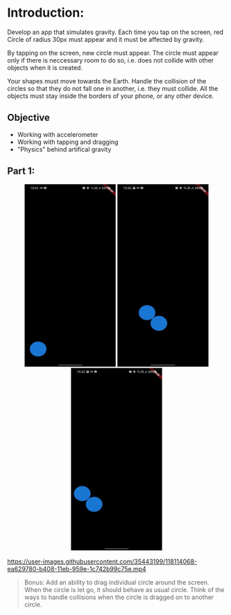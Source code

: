 # Introduction:

Develop an app that simulates gravity. Each time you tap on the screen, red Circle of radius 30px must appear and it must be affected by gravity. 

By tapping on the screen, new circle must appear. The circle must appear only if there is neccessary room to do so, i.e. does not collide with other objects when it is created.

Your shapes must move towards the Earth. Handle the collision of the circles so that they do not fall one in another, i.e. they must collide. All the objects must stay inside the borders of your phone, or any other device.

## Objective

- Working with accelerometer
- Working with tapping and dragging
- "Physics" behind artifical gravity

## Part 1:

<center>
<img src="https://github.com/alem-01/alem_public/blob/master/resources/drunkShapes.01.jpg?raw=true" style = "width: 210px !important; height: 420px !important;"/>

<img src="https://github.com/alem-01/alem_public/blob/master/resources/drunkShapes.02.jpg?raw=true" style = "width: 210px !important; height: 420px !important;"/>

<img src="https://github.com/alem-01/alem_public/blob/master/resources/drunkShapes.03.jpg?raw=true" style = "width: 210px !important; height: 420px !important;"/>

</center>



https://user-images.githubusercontent.com/35443199/118114068-ea629780-b408-11eb-959e-1c742b99c75e.mp4



> Bonus: Add an ability to drag individual circle around the screen. When the circle is let go, it should behave as usual circle. Think of the ways to handle collisions when the circle is dragged on to another circle.
